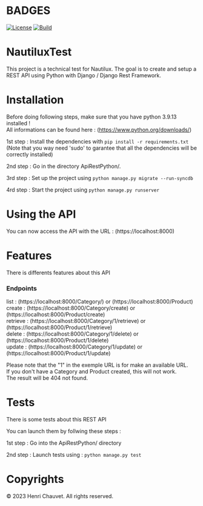 # BADGES
[![License](https://img.shields.io/github/license/H-chauvet/DiscordBotJam)](https://github.com/H-chauvet/DiscordBotJam)
[![Build](https://img.shields.io/github/workflow/status/H-chauvet/NautiluxTest/Build)](https://github.com/H-chauvet/NautiluxTest/actions/workflows/django.yml)


# NautiluxTest

This project is a technical test for Nautilux. The goal is to create and setup a REST API using Python with Django / Django Rest Framework.

# Installation

Before doing following steps, make sure that you have python 3.9.13 installed ! <br>
All informations can be found here : (https://www.python.org/downloads/)


1st step : Install the dependencies with `pip install -r requirements.txt` <br>
(Note that you way need 'sudo' to garantee that all the dependencies will be correctly installed)

2nd step : Go in the directory ApiRestPython/.

3rd step : Set up the project using `python manage.py migrate --run-syncdb`

4rd step : Start the project using `python manage.py runserver`

# Using the API

You can now access the API with the URL : (https://localhost:8000)


# Features

There is differents features about this API

### Endpoints

list : (https://localhost:8000/Category/) or (https://localhost:8000/Product) <br>
create : (https://localhost:8000/Category/create) or (https://localhost:8000/Product/create) <br>
retrieve : (https://localhost:8000/Category/1/retrieve) or (https://localhost:8000/Product/1/retrieve) <br>
delete : (https://localhost:8000/Category/1/delete) or (https://localhost:8000/Product/1/delete) <br>
update : (https://localhost:8000/Category/1/update) or (https://localhost:8000/Product/1/update) <br>

Please note that the "1" in the exemple URL is for make an available URL. <br>
If you don't have a Category and Product created, this will not work. <br>
The result will be 404 not found.

# Tests

There is some tests about this REST API

You can launch them by follwing these steps :

1st step : Go into the ApiRestPython/ directory

2nd step : Launch tests using : `python manage.py test`

# Copyrights

© 2023 Henri Chauvet. All rights reserved.